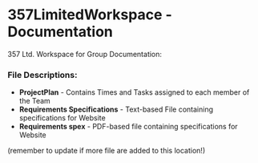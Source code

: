 # 357LimitedWorkspace - Documentation
357 Ltd. Workspace for Group
Documentation:

### File Descriptions:
- **ProjectPlan** - Contains Times and Tasks assigned to each member of the Team
- **Requirements Specifications** - Text-based File containing specifications for Website
- **Requirements spex** - PDF-based file containing specifications for Website

(remember to update if more file are added to this location!)

